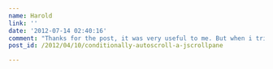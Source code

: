 ```yaml
---
name: Harold
link: ''
date: '2012-07-14 02:40:16'
comment: "Thanks for the post, it was very useful to me. But when i tried to implement it i ran into some trouble because the scroll bar wouldn't follow the incoming data. It turned out that i had to add to the current position the value of the visible part of the scroll bar like: \n\n\n{% highlight java %}\nint currentpos	=vbar.getValue()  +vbar.getVisibleAmount();\n{% endhighlight %}\n\n\n Once i did this it worked just fine. Thanks again for the post."
post_id: /2012/04/10/conditionally-autoscroll-a-jscrollpane

---
```



